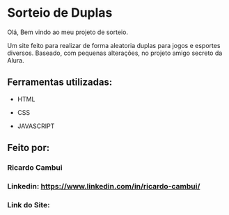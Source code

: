 # Sorteio de Duplas 
Olá, Bem vindo ao meu projeto de sorteio.

Um site feito para realizar de forma aleatoria duplas para jogos e esportes diversos. 
Baseado, com pequenas alterações, no projeto amigo secreto da Alura.



## Ferramentas utilizadas:

* HTML

* CSS

* JAVASCRIPT

## Feito por:

### Ricardo Cambui

### Linkedin: https://www.linkedin.com/in/ricardo-cambui/

### Link do Site: 
